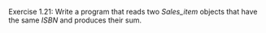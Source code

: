 Exercise 1.21: Write a program that reads two *Sales_item* objects that
have the same *ISBN* and produces their sum.